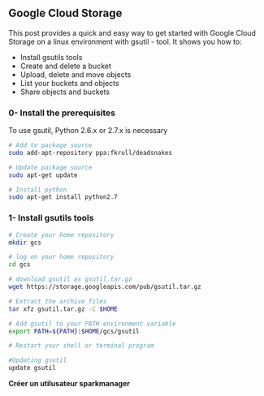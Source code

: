 ## Google Cloud Storage
This post provides a quick and easy way to get started with Google Cloud Storage on a linux environment with gsutil - tool. It shows you how to:
- Install gsutils tools
- Create and delete a bucket
- Upload, delete and move objects
- List your buckets and objects
- Share objects and buckets


### 0- Install the prerequisites
To use gsutil, Python 2.6.x or 2.7.x is necessary

```sh
# Add to package source
sudo add-apt-repository ppa:fkrull/deadsnakes

# Update package source
sudo apt-get update

# Install python
sudo apt-get install python2.7
```

### 1- Install gsutils tools
```sh
# Create your home repository
mkdir gcs

# log on your home repository
cd gcs

# download gsutil as gsutil.tar.gz
wget https://storage.googleapis.com/pub/gsutil.tar.gz

# Extract the archive files
tar xfz gsutil.tar.gz -C $HOME

# Add gsutil to your PATH environment variable
export PATH=${PATH}:$HOME/gcs/gsutil

# Restart your shell or terminal program

#Updating gsutil
update gsutil
```


**Créer un utilusateur sparkmanager**
```sh
